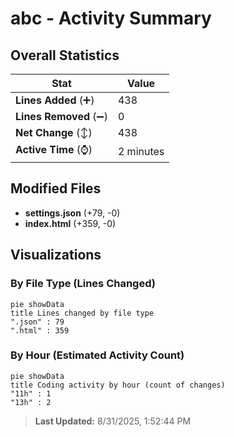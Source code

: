 # abc - Activity Summary 

## Overall Statistics

| Stat                   | Value                                                             |
| ---------------------- | ----------------------------------------------------------------- |
| **Lines Added** (➕)   | 438                                          |
| **Lines Removed** (➖) | 0                                        |
| **Net Change** (↕)    | 438                |
| **Active Time** (⌚)   | 2 minutes |


## Modified Files
- **settings.json** (+79, -0)
- **index.html** (+359, -0)

## Visualizations

### By File Type (Lines Changed)

```mermaid
pie showData
title Lines changed by file type
".json" : 79
".html" : 359
```

### By Hour (Estimated Activity Count)

```mermaid
pie showData
title Coding activity by hour (count of changes)
"11h" : 1
"13h" : 2
```


> **Last Updated:** 8/31/2025, 1:52:44 PM